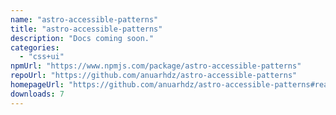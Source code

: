 ```yaml
---
name: "astro-accessible-patterns"
title: "astro-accessible-patterns"
description: "Docs coming soon."
categories:
  - "css+ui"
npmUrl: "https://www.npmjs.com/package/astro-accessible-patterns"
repoUrl: "https://github.com/anuarhdz/astro-accessible-patterns"
homepageUrl: "https://github.com/anuarhdz/astro-accessible-patterns#readme"
downloads: 7
---
```

